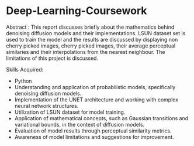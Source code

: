 # Deep-Learning-Coursework
Abstract : This report discusses briefly about the mathematics behind denoising diffusion models and their implementations. 
LSUN dataset set is used to train the model and the results are discussed by displaying non cherry picked images, cherry 
picked images, their average perceptual similaries and their interpolations from the nearest neighbour. The limitations of this 
project is discussed.

Skills Acquired: 
- Python
- Understanding and application of probabilistic models, specifically denoising diffusion models.
- Implementation of the UNET architecture and working with complex neural network structures.
- Utilization of LSUN dataset for model training.
- Application of mathematical concepts, such as Gaussian transitions and variational bounds, in the context of diffusion models.
- Evaluation of model results through perceptual similarity metrics.
- Awareness of model limitations and suggestions for improvement.
